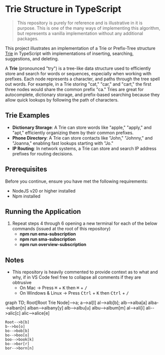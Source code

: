 # Trie Structure in TypeScript

> This repository is purely for reference and is illustrative in it is purpose. This is one of the many ways of implementing this algorithm, but represents a vanilla implementation without any additional packages.


This project illustrates an implementation of a Trie or Prefix-Tree structure [Trie](https://en.wikipedia.org/wiki/Trie) in TypeScript with implementations of inserting, searching, suggestions, and deleting.

A **Trie** (pronounced "try") is a tree-like data structure used to efficiently store and search for words or sequences, especially when working with prefixes. Each node represents a character, and paths through the tree spell out words. For example, in a Trie storing "cat," "car," and "cart," the first three nodes would share the common prefix "ca." Tries are great for autocomplete, dictionary storage, and prefix-based searching because they allow quick lookups by following the path of characters.


## Trie Examples

* **Dictionary Storage**: A Trie can store words like "apple," "apply," and "apt," efficiently organizing them by their common prefixes.
* **Phone Directory**: A Trie can store contacts like "John," "Johnny," and "Joanna," enabling fast lookups starting with "Jo."
* **IP Routing**: In network systems, a Trie can store and search IP address prefixes for routing decisions.

## Prerequisites

Before you continue, ensure you have met the following requirements:

* NodeJS v20 or higher installed
* Npm installed

## Running the Application

1) Repeat steps 4 through 6 opening a new terminal for each of the below commands (issued at the root of this repository)
    * **npm run ema-subscription**
    * **npm run sma-subscription**
    * **npm run overview-subscription**

## Notes
* This repository is heavily commented to provide context as to what and why, if in VS Code feel free to collapse all comments if they are obtrusive
    * On Mac -> Press <kbd>&#8984;</kbd> + <kbd>K</kbd> then <kbd>&#8984;</kbd> + <kbd>/</kbd> 
    * On Windows & Linux -> Press <kbd>Ctrl</kbd> + <kbd>K</kbd> then <kbd>Ctrl</kbd> + <kbd>/</kbd> 


graph TD;
    Root[Root Trie Node]-->a;
    a-->al[l]
    al-->alb[b];
    alb-->alba[a]
    alba-->alban[n]
    alban-->albany[y]
    alb-->albu[u]
    albu-->album[m]
    al-->ali[i]
    ali-->alic[c]
    alic-->alice[e]

    Root-->b[b]
    b-->bo[o]
    bo-->bob[b]
    bo-->boo[o]
    boo-->book[k]
    bo-->bor[r]
    bor-->born[n]